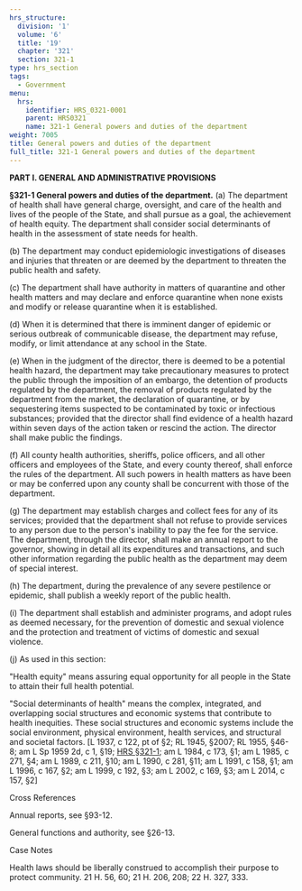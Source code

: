 ```yaml
---
hrs_structure:
  division: '1'
  volume: '6'
  title: '19'
  chapter: '321'
  section: 321-1
type: hrs_section
tags:
  - Government
menu:
  hrs:
    identifier: HRS_0321-0001
    parent: HRS0321
    name: 321-1 General powers and duties of the department
weight: 7005
title: General powers and duties of the department
full_title: 321-1 General powers and duties of the department
---
```

**PART I. GENERAL AND ADMINISTRATIVE PROVISIONS**

**§321-1 General powers and duties of the department.** (a) The department of health shall have general charge, oversight, and care of the health and lives of the people of the State, and shall pursue as a goal, the achievement of health equity. The department shall consider social determinants of health in the assessment of state needs for health.

(b) The department may conduct epidemiologic investigations of diseases and injuries that threaten or are deemed by the department to threaten the public health and safety.

(c) The department shall have authority in matters of quarantine and other health matters and may declare and enforce quarantine when none exists and modify or release quarantine when it is established.

(d) When it is determined that there is imminent danger of epidemic or serious outbreak of communicable disease, the department may refuse, modify, or limit attendance at any school in the State.

(e) When in the judgment of the director, there is deemed to be a potential health hazard, the department may take precautionary measures to protect the public through the imposition of an embargo, the detention of products regulated by the department, the removal of products regulated by the department from the market, the declaration of quarantine, or by sequestering items suspected to be contaminated by toxic or infectious substances; provided that the director shall find evidence of a health hazard within seven days of the action taken or rescind the action. The director shall make public the findings.

(f) All county health authorities, sheriffs, police officers, and all other officers and employees of the State, and every county thereof, shall enforce the rules of the department. All such powers in health matters as have been or may be conferred upon any county shall be concurrent with those of the department.

(g) The department may establish charges and collect fees for any of its services; provided that the department shall not refuse to provide services to any person due to the person's inability to pay the fee for the service. The department, through the director, shall make an annual report to the governor, showing in detail all its expenditures and transactions, and such other information regarding the public health as the department may deem of special interest.

(h) The department, during the prevalence of any severe pestilence or epidemic, shall publish a weekly report of the public health.

(i) The department shall establish and administer programs, and adopt rules as deemed necessary, for the prevention of domestic and sexual violence and the protection and treatment of victims of domestic and sexual violence.

(j) As used in this section:

"Health equity" means assuring equal opportunity for all people in the State to attain their full health potential.

"Social determinants of health" means the complex, integrated, and overlapping social structures and economic systems that contribute to health inequities. These social structures and economic systems include the social environment, physical environment, health services, and structural and societal factors. [L 1937, c 122, pt of §2; RL 1945, §2007; RL 1955, §46-8; am L Sp 1959 2d, c 1, §19; [HRS §321-1](/title-19/chapter-321/section-321-1/); am L 1984, c 173, §1; am L 1985, c 271, §4; am L 1989, c 211, §10; am L 1990, c 281, §11; am L 1991, c 158, §1; am L 1996, c 167, §2; am L 1999, c 192, §3; am L 2002, c 169, §3; am L 2014, c 157, §2]

Cross References

Annual reports, see §93-12.

General functions and authority, see §26-13.

Case Notes

Health laws should be liberally construed to accomplish their purpose to protect community. 21 H. 56, 60; 21 H. 206, 208; 22 H. 327, 333.